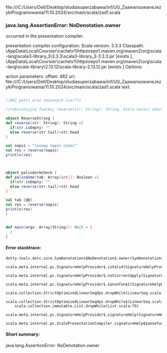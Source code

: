 file:///C:/Users/Dell/Desktop/studiasuperzabawa/inf/UG_ZaawansowaneJezykiProgramowania/11.10.2024/src/main/scala/zad1.scala
### java.lang.AssertionError: NoDenotation.owner

occurred in the presentation compiler.

presentation compiler configuration:
Scala version: 3.3.3
Classpath:
<HOME>\AppData\Local\Coursier\cache\v1\https\repo1.maven.org\maven2\org\scala-lang\scala3-library_3\3.3.3\scala3-library_3-3.3.3.jar [exists ], <HOME>\AppData\Local\Coursier\cache\v1\https\repo1.maven.org\maven2\org\scala-lang\scala-library\2.13.12\scala-library-2.13.12.jar [exists ]
Options:



action parameters:
offset: 482
uri: file:///C:/Users/Dell/Desktop/studiasuperzabawa/inf/UG_ZaawansowaneJezykiProgramowania/11.10.2024/src/main/scala/zad1.scala
text:
```scala

//BEZ petli oraz zmiennych [var??]

//rekurencyjna funckaj reverse(str: String): String, ktora zwroci odwrocony napis jako argument

object ReverseString {
def reverse(str: String): String ={
  if(str.isEmpty) ""
  else reverse(str.tail)+str.head
}

val napis = "losowy napis czesc"
val res = reverse(napis)
println(res)



object palindormcheck {
def palindome(tab: Array[int]): Boolean ={
  if(str.isEmpty) ""
  else reverse(str.tail)+str.head
}

val tab [@@]
val res = reverse(napis)
println(res)
}


def main(args: Array[String]): Unit = {
  }
}

```



#### Error stacktrace:

```
dotty.tools.dotc.core.SymDenotations$NoDenotation$.owner(SymDenotations.scala:2607)
	scala.meta.internal.pc.SignatureHelpProvider$.isValid(SignatureHelpProvider.scala:83)
	scala.meta.internal.pc.SignatureHelpProvider$.notCurrentApply(SignatureHelpProvider.scala:96)
	scala.meta.internal.pc.SignatureHelpProvider$.$anonfun$1(SignatureHelpProvider.scala:48)
	scala.collection.StrictOptimizedLinearSeqOps.dropWhile(LinearSeq.scala:280)
	scala.collection.StrictOptimizedLinearSeqOps.dropWhile$(LinearSeq.scala:278)
	scala.collection.immutable.List.dropWhile(List.scala:79)
	scala.meta.internal.pc.SignatureHelpProvider$.signatureHelp(SignatureHelpProvider.scala:48)
	scala.meta.internal.pc.ScalaPresentationCompiler.signatureHelp$$anonfun$1(ScalaPresentationCompiler.scala:435)
```
#### Short summary: 

java.lang.AssertionError: NoDenotation.owner
